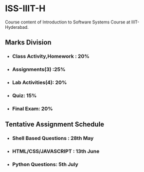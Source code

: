 # ISS-IIIT-H
Course content of Introduction to Software Systems Course at IIIT-Hyderabad.

## Marks Division

* ###  Class Activity,Homework : 20%
* ### Assignments(3)           :25%
* ### Lab Activities(4): 20%
* ### Quiz: 15%
* ### Final Exam: 20%

## Tentative Assignment Schedule
* ### Shell Based Questions : 28th May 
* ### HTML/CSS/JAVASCRIPT : 13th June
* ### Python Questions: 5th July

